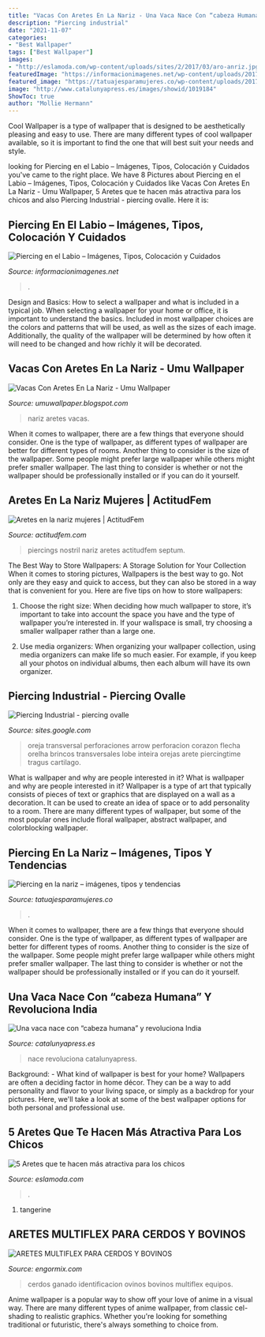 ```yaml
---
title: "Vacas Con Aretes En La Nariz - Una Vaca Nace Con “cabeza Humana” Y Revoluciona India"
description: "Piercing industrial"
date: "2021-11-07"
categories:
- "Best Wallpaper"
tags: ["Best Wallpaper"]
images:
- "http://eslamoda.com/wp-content/uploads/sites/2/2017/03/aro-anriz.jpg"
featuredImage: "https://informacionimagenes.net/wp-content/uploads/2017/07/piercing-en-labio-2.jpg"
featured_image: "https://tatuajesparamujeres.co/wp-content/uploads/2017/09/piercing-nariz.jpg"
image: "http://www.catalunyapress.es/images/showid/1019184"
ShowToc: true
author: "Mollie Hermann"
---
```



Cool Wallpaper is a type of wallpaper that is designed to be aesthetically pleasing and easy to use. There are many different types of cool wallpaper available, so it is important to find the one that will best suit your needs and style.

	

		
looking for Piercing en el Labio – Imágenes, Tipos, Colocación y Cuidados you've came to the right place. We have 8 Pictures about Piercing en el Labio – Imágenes, Tipos, Colocación y Cuidados like Vacas Con Aretes En La Nariz - Umu Wallpaper, 5 Aretes que te hacen más atractiva para los chicos and also Piercing Industrial - piercing ovalle. Here it is:
		
    
## Piercing En El Labio – Imágenes, Tipos, Colocación Y Cuidados

<img loading=lazy src="https://informacionimagenes.net/wp-content/uploads/2017/07/piercing-en-labio-2.jpg" onerror="this.onerror=null;this.src='https://tse1.mm.bing.net/th?id=OIP.fwtX8CdCNKGyjcQIXr9YVwHaHa&amp;pid=15.1';" alt="Piercing en el Labio – Imágenes, Tipos, Colocación y Cuidados">

_Source: informacionimagenes.net_

>. 

	

Design and Basics: How to select a wallpaper and what is included in a typical job.
When selecting a wallpaper for your home or office, it is important to understand the basics. Included in most wallpaper choices are the colors and patterns that will be used, as well as the sizes of each image. Additionally, the quality of the wallpaper will be determined by how often it will need to be changed and how richly it will be decorated.

    
## Vacas Con Aretes En La Nariz - Umu Wallpaper

<img loading=lazy src="https://ih1.redbubble.net/image.1708008711.2452/st,small,507x507-pad,600x600,f8f8f8.jpg" onerror="this.onerror=null;this.src='https://tse1.mm.bing.net/th?id=OIP.j5YAWVvGVnqA6anV4Cg4XgHaHa&amp;pid=15.1';" alt="Vacas Con Aretes En La Nariz - Umu Wallpaper">

_Source: umuwallpaper.blogspot.com_

>nariz aretes vacas. 

	

When it comes to wallpaper, there are a few things that everyone should consider. One is the type of wallpaper, as different types of wallpaper are better for different types of rooms. Another thing to consider is the size of the wallpaper. Some people might prefer large wallpaper while others might prefer smaller wallpaper. The last thing to consider is whether or not the wallpaper should be professionally installed or if you can do it yourself.

    
## Aretes En La Nariz Mujeres | ActitudFem

<img loading=lazy src="https://cdn2.actitudfem.com/media/files/styles/large/public/images/2017/03/nosering.jpg" onerror="this.onerror=null;this.src='https://tse4.mm.bing.net/th?id=OIP._X9y9WW4dQPQkCBo_1nPqwHaFk&amp;pid=15.1';" alt="Aretes en la nariz mujeres | ActitudFem">

_Source: actitudfem.com_

>piercings nostril nariz aretes actitudfem septum. 

	

The Best Way to Store Wallpapers: A Storage Solution for Your Collection
When it comes to storing pictures, Wallpapers is the best way to go. Not only are they easy and quick to access, but they can also be stored in a way that is convenient for you. Here are five tips on how to store wallpapers:
1) Choose the right size: When deciding how much wallpaper to store, it’s important to take into account the space you have and the type of wallpaper you’re interested in. If your wallspace is small, try choosing a smaller wallpaper rather than a large one.

2) Use media organizers: When organizing your wallpaper collection, using media organizers can make life so much easier. For example, if you keep all your photos on individual albums, then each album will have its own organizer.

    
## Piercing Industrial - Piercing Ovalle

<img loading=lazy src="http://4.bp.blogspot.com/-C7OJgVzUc3c/UUPD5ZZm7xI/AAAAAAAAAjU/ETwWwbguDgA/s320/piercing-industrial-perforacion-transversal-oreja-cartilago-mujer.jpg" onerror="this.onerror=null;this.src='https://tse2.mm.bing.net/th?id=OIP.oNOT05HGXZJ2crylENl5NgAAAA&amp;pid=15.1';" alt="Piercing Industrial - piercing ovalle">

_Source: sites.google.com_

>oreja transversal perforaciones arrow perforacion corazon flecha orelha brincos transversales lobe inteira orejas arete piercingtime tragus cartilago. 

	

What is wallpaper and why are people interested in it?
What is wallpaper and why are people interested in it?
Wallpaper is a type of art that typically consists of pieces of text or graphics that are displayed on a wall as a decoration. It can be used to create an idea of space or to add personality to a room. There are many different types of wallpaper, but some of the most popular ones include floral wallpaper, abstract wallpaper, and colorblocking wallpaper.

    
## Piercing En La Nariz – Imágenes, Tipos Y Tendencias

<img loading=lazy src="https://tatuajesparamujeres.co/wp-content/uploads/2017/09/piercing-nariz.jpg" onerror="this.onerror=null;this.src='https://tse2.mm.bing.net/th?id=OIP.ytIIjiN-Mz5LbDPw8rGlBQHaIk&amp;pid=15.1';" alt="Piercing en la nariz – imágenes, tipos y tendencias">

_Source: tatuajesparamujeres.co_

>. 

	

When it comes to wallpaper, there are a few things that everyone should consider. One is the type of wallpaper, as different types of wallpaper are better for different types of rooms. Another thing to consider is the size of the wallpaper. Some people might prefer large wallpaper while others might prefer smaller wallpaper. The last thing to consider is whether or not the wallpaper should be professionally installed or if you can do it yourself.

    
## Una Vaca Nace Con “cabeza Humana” Y Revoluciona India

<img loading=lazy src="http://www.catalunyapress.es/images/showid/1019184" onerror="this.onerror=null;this.src='https://tse1.mm.bing.net/th?id=OIP.IdHesH2KDCoBmcb9qyul9gHaEK&amp;pid=15.1';" alt="Una vaca nace con “cabeza humana” y revoluciona India">

_Source: catalunyapress.es_

>nace revoluciona catalunyapress. 

	

Background: - What kind of wallpaper is best for your home?
Wallpapers are often a deciding factor in home décor. They can be a way to add personality and flavor to your living space, or simply as a backdrop for your pictures. Here, we'll take a look at some of the best wallpaper options for both personal and professional use.

    
## 5 Aretes Que Te Hacen Más Atractiva Para Los Chicos

<img loading=lazy src="http://eslamoda.com/wp-content/uploads/sites/2/2017/03/aro-anriz.jpg" onerror="this.onerror=null;this.src='https://tse2.mm.bing.net/th?id=OIP.uwLCRxxDl9qjvHY1JVMiDQHaHb&amp;pid=15.1';" alt="5 Aretes que te hacen más atractiva para los chicos">

_Source: eslamoda.com_

>. 

	

1. tangerine 

    
## ARETES MULTIFLEX PARA CERDOS Y BOVINOS

<img loading=lazy src="https://images.engormix.com/s_products/ap_aretes_multiflex.jpg" onerror="this.onerror=null;this.src='https://tse2.mm.bing.net/th?id=OIP.NPqRIM1m7v0gslE8uoHcFQHaE9&amp;pid=15.1';" alt="ARETES MULTIFLEX PARA CERDOS Y BOVINOS">

_Source: engormix.com_

>cerdos ganado identificacion ovinos bovinos multiflex equipos. 

	

Anime wallpaper is a popular way to show off your love of anime in a visual way. There are many different types of anime wallpaper, from classic cel-shading to realistic graphics. Whether you're looking for something traditional or futuristic, there's always something to choice from.

